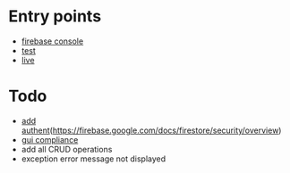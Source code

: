 # Entry points

- [firebase console](https://console.firebase.google.com/project/la-boussole-vancouver/firestore/data/~2Farticles~2Ftest)
- [test](https://github.com/jbgras/stock-alimentaire/blob/main/webapp.png)
- [live](https://la-boussole-vancouver.web.app/)

# Todo

- [add authent](https://firebase.google.com/docs/web/setup)(https://firebase.google.com/docs/firestore/security/overview)
- [gui compliance](https://lbv.ca/)
- add all CRUD operations
- exception error message not displayed
